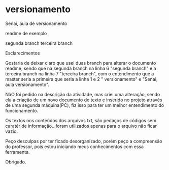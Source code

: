 # versionamento
Senai, aula de versionamento

readme de exemplo

segunda branch
terceira branch


Esclarecimentos

Gostaria de deixar claro que usei duas branch para alterar o documento readme, sendo que na segunda branch na linha 6 "segunda branch" e a terceira branch na linha 7 "terceira branch", com o entendimento que a master seria a primeira que seria a linha  1 e 2 " versionamento" e "Senai, aula versionamento".  

NãO foi pedido na descrição da atividade, mas criei uma alteração, sendo ela a criação de um novo documento de texto e inserido no projeto através de uma segunda máquina(PC), fiz isso para ter um melhor entendimento do funcionamento.


Os textos nos conteúdos dos arquivos txt, são pedaços de códigos sem caratér de informação...foram utilizados apenas para o arquivo não ficar vazio.

Peço desculpas por ter ficado desorganizado, porém peço a compreensão do professor, pois estou iniciando meus conhecimentos com essa ferramenta.

Obrigado.